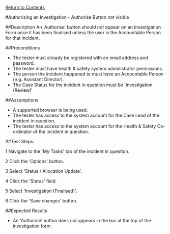 [Return to Contents](https://github.com/infojam-james/test-cases/blob/master/Contents.md)

#Authorising an Investigation - Authorise Button not visible

##Description
An 'Authorise' button should *not* appear on an Investigation Form once it has been finalised unless the user is the Accountable Person for that incident.

##Preconditions 
+ The tester must already be registered with an email address and password.
+ The tester must have health & safety system administrator permissions.
+ The person the incident happened to must have an Accountable Person (e.g. Assistant Director).
+ The Case Status for the incident in question must be 'Investigation (Review)'

##Assumptions
+ A supported browser is being used.
+ The tester has access to the system account for the Case Lead of the incident in question.
+ The tester has access to the system account for the Health & Safety Co-ordinator of the incident in question.

##Test Steps:

1 Navigate to the 'My Tasks' tab of the incident in question.

2 Click the 'Options' button.

3 Select 'Status / Allocation Update'.

4 Click the 'Status' field.

5 Select 'Investigation (Finalised)'.

6 Click the 'Save changes' button.

##Expected Results
+ An 'Authorise' button does *not* appears in the bar at the top of the investigation form.
